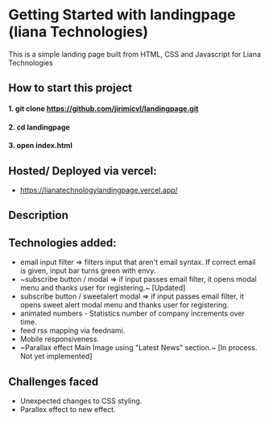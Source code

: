 # Getting Started with landingpage (liana Technologies)

This is a simple landing page built from HTML, CSS and Javascript for Liana Technologies

## How to start this project
#### 1. git clone https://github.com/jirimicvl/landingpage.git
#### 2. cd landingpage
#### 3. open index.html 


## Hosted/ Deployed via vercel:
- https://lianatechnologylandingpage.vercel.app/

## Description

## Technologies added:
- email input filter => filters input that aren't email syntax. If correct email is given, input bar turns green with envy.
- ~subscribe button / modal => if input passes email filter, it opens modal menu and thanks user for registering.~ [Updated]
- subscribe button / sweetalert modal => if input passes email filter, it opens sweet alert modal menu and thanks user for registering.
- animated numbers - Statistics number of company increments over time.
- feed rss mapping via feednami.
- Mobile responsiveness.
- ~Parallax effect Main Image using "Latest News" section.~ [In process. Not yet implemented]

## Challenges faced
- Unexpected changes to CSS styling.
- Parallex effect to new effect.
